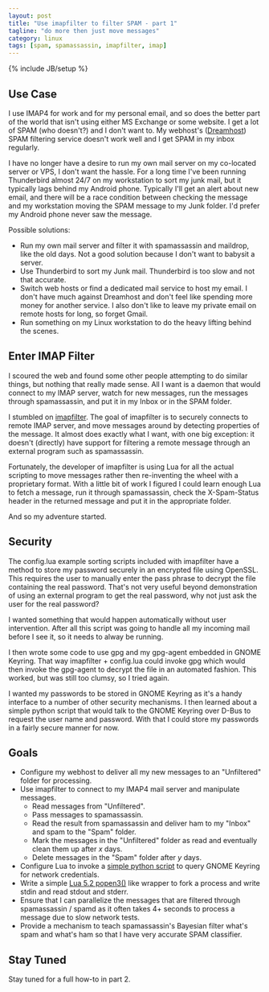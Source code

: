 ```yaml
---
layout: post
title: "Use imapfilter to filter SPAM - part 1"
tagline: "do more then just move messages"
category: linux
tags: [spam, spamassassin, imapfilter, imap]
---
```

{% include JB/setup %}


Use Case
--------

I use IMAP4 for work and for my personal email, and so does the better part of the world that isn't using either MS Exchange or some website.  I get a lot of SPAM (who doesn't?) and I don't want to.  My webhost's ([Dreamhost](http://www.dreamhost.com/r.cgi?685097)) SPAM filtering service doesn't work well and I get SPAM in my inbox regularly.

I have no longer have a desire to run my own mail server on my co-located server or VPS, I don't want the hassle.  For a long time I've been running Thunderbird almost 24/7 on my workstation to sort my junk mail, but it typically lags behind my Android phone.  Typically I'll get an alert about new email, and there will be a race condition between checking the message and my workstation moving the SPAM message to my Junk folder.  I'd prefer my Android phone never saw the message.

Possible solutions:
* Run my own mail server and filter it with spamassassin and maildrop, like the old days. Not a good solution because I don't want to babysit a server.
* Use Thunderbird to sort my Junk mail.  Thunderbird is too slow and not that accurate.
* Switch web hosts or find a dedicated mail service to host my email.  I don't have much against Dreamhost and don't feel like spending more money for another service.  I also don't like to leave my private email on remote hosts for long, so forget Gmail.
* Run something on my Linux workstation to do the heavy lifting behind the scenes.


Enter IMAP Filter
-----------------

I scoured the web and found some other people attempting to do similar things, but nothing that really made sense.  All I want is a daemon that would connect to my IMAP server, watch for new messages, run the messages through spamassassin, and put it in my Inbox or in the SPAM folder.

I stumbled on [imapfilter](https://github.com/lefcha/imapfilter).  The goal of imapfilter is to securely connects to remote IMAP server, and move messages around by detecting properties of the message.  It almost does exactly what I want, with one big exception: it doesn't (directly) have support for filtering a remote message through an external program such as spamassassin.

Fortunately, the developer of imapfilter is using Lua for all the actual scripting to move messages rather then re-inventing the wheel with a proprietary format.  With a little bit of work I figured I could learn enough Lua to fetch a message, run it through spamassassin, check the X-Spam-Status header in the returned message and put it in the appropriate folder.

And so my adventure started.


Security
--------

The config.lua example sorting scripts included with imapfilter have a method to store my password securely in an encrypted file using OpenSSL.  This requires the user to manually enter the pass phrase to decrypt the file containing the real password.  That's not very useful beyond demonstration of using an external program to get the real password, why not just ask the user for the real password?

I wanted something that would happen automatically without user intervention.  After all this script was going to handle all my incoming mail before I see it, so it needs to alway be running.

I then wrote some code to use gpg and my gpg-agent embedded in GNOME Keyring.  That way imapfilter + config.lua could invoke gpg which would then invoke the gpg-agent to decrypt the file in an automated fashion.  This worked, but was still too clumsy, so I tried again.

I wanted my passwords to be stored in GNOME Keyring as it's a handy interface to a number of other security mechanisms.  I then learned about a simple python script that would talk to the GNOME Keyring over D-Bus to request the user name and password.  With that I could store my passwords in a fairly secure manner for now.


Goals
-----

* Configure my webhost to deliver all my new messages to an "Unfiltered" folder for processing.
* Use imapfilter to connect to my IMAP4 mail server and manipulate messages.
  * Read messages from "Unfiltered".
  * Pass messages to spamassassin.
  * Read the result from spamassassin and deliver ham to my "Inbox" and spam to the "Spam" folder.
  * Mark the messages in the "Unfiltered" folder as read and eventually clean them up after *x* days.
  * Delete messages in the "Spam" folder after *y* days.
* Configure Lua to invoke a [simple python script](/security/2013/05/13/gnome-keyring-access-for-python) to query GNOME Keyring for network credentials.
* Write a simple [Lua 5.2 popen3()](/programming/2013/05/12/lua-popen3-implementation) like wrapper to fork a process and write stdin and read stdout and stderr.
* Ensure that I can parallelize the messages that are filtered through spamassassin / spamd as it often takes 4+ seconds to process a message due to slow network tests.
* Provide a mechanism to teach spamassassin's Bayesian filter what's spam and what's ham so that I have very accurate SPAM classifier.

Stay Tuned
----------

Stay tuned for a full how-to in part 2.
